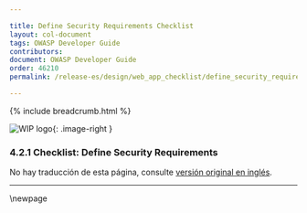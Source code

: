 ```yaml
---

title: Define Security Requirements Checklist
layout: col-document
tags: OWASP Developer Guide
contributors:
document: OWASP Developer Guide
order: 46210
permalink: /release-es/design/web_app_checklist/define_security_requirements/

---
```


{% include breadcrumb.html %}

<style type="text/css">
.image-right {
  height: 180px;
  display: block;
  margin-left: auto;
  margin-right: auto;
  float: right;
}
</style>

![WIP logo](../../../assets/images/dg_wip.png "Work in progress"){: .image-right }

### 4.2.1 Checklist: Define Security Requirements

No hay traducción de esta página, consulte [versión original en inglés][release060201].

----

[release060201]: https://github.com/OWASP/www-project-developer-guide/blob/main/release/06-design/02-web-app-checklist/01-define-security-requirements.md

\newpage
